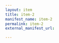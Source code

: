 ```yaml
---
layout: item
title: item-2
manifest_name: item-2
permalink: item-2
external_manifest_url: 

---
```

<!-- Add an essay or interpretive material below this line,
using HTML or markdown.  Do not modify this file above this line -->
